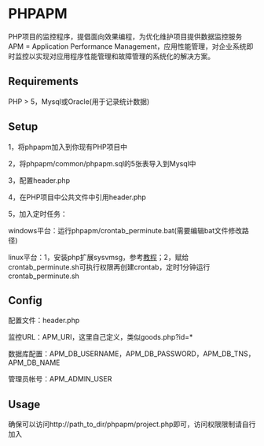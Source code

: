 PHPAPM
======
PHP项目的监控程序，提倡面向效果编程，为优化维护项目提供数据监控服务  
APM = Application Performance Management，应用性能管理，对企业系统即时监控以实现对应用程序性能管理和故障管理的系统化的解决方案。
## Requirements
PHP > 5，Mysql或Oracle(用于记录统计数据)
## Setup
1，将phpapm加入到你现有PHP项目中
>
2，将phpapm/common/phpapm.sql的5张表导入到Mysql中
>
3，配置header.php
>
4，在PHP项目中公共文件中引用header.php
>
5，加入定时任务：
>
windows平台：运行phpapm/crontab_perminute.bat(需要编辑bat文件修改路径)
>
linux平台：1，安装php扩展sysvmsg，参考[教程](http://www.banghui.org/2527.html)；2，赋给crontab_perminute.sh可执行权限再创建crontab，定时1分钟运行crontab_perminute.sh

## Config
配置文件：header.php
>
监控URL：APM_URI，这里自己定义，类似goods.php?id=*
>
数据库配置：APM_DB_USERNAME，APM_DB_PASSWORD，APM_DB_TNS，APM_DB_NAME
>
管理员帐号：APM_ADMIN_USER

## Usage
确保可以访问http://path_to_dir/phpapm/project.php即可，访问权限限制请自行加入

